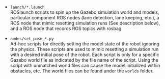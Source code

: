 + `launch/*.launch`  
  ROSlaunch scripts to spin up the Gazebo simulation world and models,
  particular component ROS nodes (lane detection, lane keeping, etc.),
  a ROS node that mimic resetting simulation runs (See description below),
  and a ROS node that records ROS topics with rosbag.

+ `nodes/set_pose_*.py`  
  Ad-hoc scripts for directly setting the model state of the robot ignoring the
  physics. These scripts are used to mimic resetting a simulation run with
  a desired initial pose of the robot.
  Each script is only for a specific Gazebo world file as indicated by the file
  name of the script. Using the script with unmatched world files can cause
  the model initialized within obstacles, etc.
  The world files can be found under the `worlds` folder.

